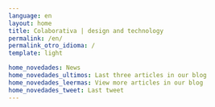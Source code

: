 ```yaml
---
language: en
layout: home
title: Colaborativa | design and technology
permalink: /en/
permalink_otro_idioma: /
template: light

home_novedades: News
home_novedades_ultimos: Last three articles in our blog
home_novedades_leermas: View more articles in our blog
home_novedades_tweet: Last tweet
---
```


